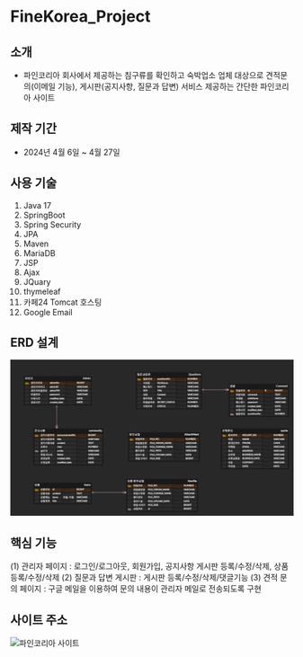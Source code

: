# FineKorea_Project

## 소개
* 파인코리아 회사에서 제공하는 침구류를 확인하고 숙박업소 업체 대상으로 견적문의(이메일 기능), 게시판(공지사항, 질문과 답변) 서비스 제공하는 간단한 파인코리아 사이트

## 제작 기간
* 2024년 4월 6일 ~ 4월 27일

## 사용 기술
1. Java 17
2. SpringBoot
3. Spring Security
4. JPA
5. Maven
6. MariaDB
7. JSP
8. Ajax
9. JQuary
10. thymeleaf
11. 카페24 Tomcat 호스팅
12. Google Email

## ERD 설계
![ERD다이어그램](https://github.com/Sangwonsdsd/FineKorea_Project/blob/main/ERD.JPG)

## 핵심 기능
(1) 관리자 페이지 : 로그인/로그아웃, 회원가입, 공지사항 게시판 등록/수정/삭제, 상품 등록/수정/삭제
(2) 질문과 답변 게시판 : 게시판 등록/수정/삭제/댓글기능
(3) 견적 문의 페이지 : 구글 메일을 이용하여 문의 내용이 관리자 메일로 전송되도록 구현

## 사이트 주소
![파인코리아 사이트](http://finekorea.kr)
